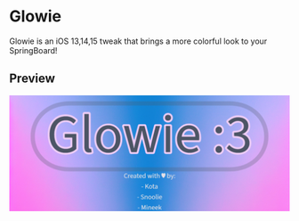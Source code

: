 # Glowie
Glowie is an iOS 13,14,15 tweak that brings a more colorful look to your SpringBoard!
## Preview
<img src="./glowprefs/Resources/GlowieImage.png" alt="Preview" />
